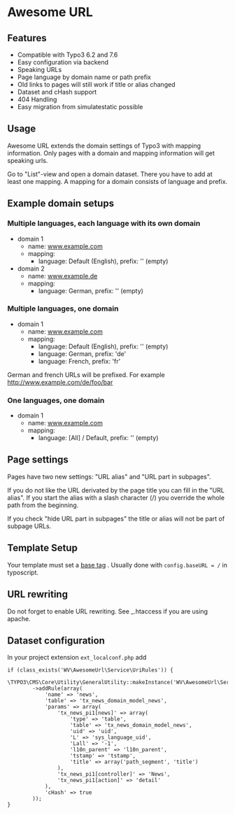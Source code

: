 # Awesome URL

## Features

- Compatible with Typo3 6.2 and 7.6
- Easy configuration via backend
- Speaking URLs
- Page language by domain name or path prefix
- Old links to pages will still work if title or alias changed
- Dataset and cHash support
- 404 Handling
- Easy migration from simulatestatic possible

## Usage

Awesome URL extends the domain settings of Typo3 with mapping information. Only pages with a domain
and mapping information will get speaking urls.

Go to "List"-view and open a domain dataset. There you have to add at least one mapping. A mapping for a
domain consists of language and prefix.

## Example domain setups

### Multiple languages, each language with its own domain

- domain 1
  - name: www.example.com
  - mapping:
    - language: Default (English), prefix: '' (empty)
- domain 2
  - name: www.example.de
  - mapping:
    - language: German, prefix: '' (empty)

### Multiple languages, one domain

- domain 1
  - name: www.example.com
  - mapping:
    - language: Default (English), prefix: '' (empty)
    - language: German, prefix: 'de'
    - language: French, prefix: 'fr'

German and french URLs will be prefixed. For example http://www.example.com/de/foo/bar

### One languages, one domain

- domain 1
  - name: www.example.com
  - mapping:
    - language: [All] / Default, prefix: '' (empty)

## Page settings

Pages have two new settings: "URL alias" and "URL part in subpages".

If you do not like the URL derivated by the page title you can fill in the "URL alias". If you start the
alias with a slash character (/) you override the whole path from the beginning.

If you check "hide URL part in subpages" the title or alias will not be part of subpage URLs.

## Template Setup

Your template must set a [base tag](http://www.w3schools.com/tags/tag_base.asp)
. Usually done with ``config.baseURL = /`` in typoscript.

## URL rewriting

Do not forget to enable URL rewriting. See _.htaccess if you are using apache.

## Dataset configuration

In your project extension ``ext_localconf.php`` add

    if (class_exists('WV\AwesomeUrl\Service\UriRules')) {
        \TYPO3\CMS\Core\Utility\GeneralUtility::makeInstance('WV\AwesomeUrl\Service\UriRules')
            ->addRule(array(
                'name' => 'news',
                'table' => 'tx_news_domain_model_news',
                'params' => array(
                    'tx_news_pi1[news]' => array(
                        'type' => 'table',
                        'table' => 'tx_news_domain_model_news',
                        'uid' => 'uid',
                        'L' => 'sys_language_uid',
                        'Lall' => '-1',
                        'l10n_parent' => 'l10n_parent',
                        'tstamp' => 'tstamp',
                        'title' => array('path_segment', 'title')
                    ),
                    'tx_news_pi1[controller]' => 'News',
                    'tx_news_pi1[action]' => 'detail'
                ),
                'cHash' => true
            ));
    }
